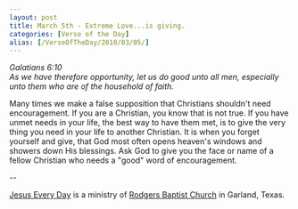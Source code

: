 ```yaml
---
layout: post
title: March 5th - Extreme Love...is giving.
categories: [Verse of the Day]
alias: [/VerseOfTheDay/2010/03/05/]
---
```


_Galatians 6:10  
As we have therefore opportunity, let us do good unto all men,
especially unto them who are of the household of faith._

Many times we make a false supposition that Christians shouldn't
need encouragement. If you are a Christian, you know that is not
true. If you have unmet needs in your life, the best way to have them
met, is to give the very thing you need in your life to another
Christian. It is when you forget yourself and give, that God most
often opens heaven's windows and showers down His blessings. Ask God
to give you the face or name of a fellow Christian who needs a "good"
word of encouragement.

 --

<a href=http://jesuseveryday.net>Jesus Every Day</a> is a ministry of <a href=http://rodgersbaptist.net>Rodgers Baptist Church</a> in Garland, Texas.
